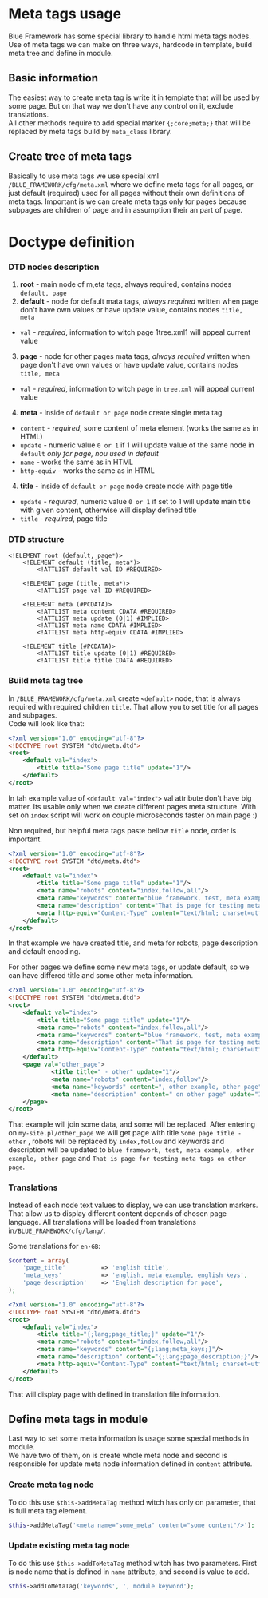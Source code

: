 Meta tags usage
====================
Blue Framework has some special library to handle html meta tags nodes.  
Use of meta tags we can make on three ways, hardcode in template, build meta tree
and define in module.  

Basic information
--------------
The easiest way to create meta tag is write it in template that will be used by some page.
But on that way we don't have any control on it, exclude translations.  
All other methods require to add special marker `{;core;meta;}` that will be replaced by
meta tags build by `meta_class` library.

Create tree of meta tags
--------------
Basically to use meta tags we use special xml `/BLUE_FRAMEWORK/cfg/meta.xml` where we define
meta tags for all pages, or just default (required) used for all pages without their own
definitions of meta tags. Important is we can create meta tags only for pages
because subpages are children of page and in assumption their an part of page.

# Doctype definition

### DTD nodes description

1. **root** - main node of m,eta tags, always required, contains nodes `default, page`
2. **default** - node for default mata tags, _always required_ written when page don't have own values or have update value, contains nodes `title, meta`
  * `val` - *required*, information to witch page 1tree.xml1 will appeal current value
3. **page** - node for other pages mata tags, _always required_ written when page don't have own values or have update value, contains nodes `title, meta`
  * `val` - *required*, information to witch page in `tree.xml` will appeal current value
4. **meta** - inside of `default or page` node create single meta tag
  * `content` - *required*, some content of meta element (works the same as in HTML)
  * `update` - numeric value `0 or 1` if 1 will update value of the same node in `default` _only for page, nou used in default_
  * `name` - works the same as in HTML
  * `http-equiv` - works the same as in HTML
4. **title** - inside of `default or page` node create node with page title
  * `update` - *required*, numeric value `0 or 1` if set to 1 will update main title with given content, otherwise will display defined title
  * `title` - *required*, page title

### DTD structure

```
<!ELEMENT root (default, page*)>
    <!ELEMENT default (title, meta*)>
        <!ATTLIST default val ID #REQUIRED>

    <!ELEMENT page (title, meta*)>
        <!ATTLIST page val ID #REQUIRED>

    <!ELEMENT meta (#PCDATA)>
        <!ATTLIST meta content CDATA #REQUIRED>
        <!ATTLIST meta update (0|1) #IMPLIED>
        <!ATTLIST meta name CDATA #IMPLIED>
        <!ATTLIST meta http-equiv CDATA #IMPLIED>

    <!ELEMENT title (#PCDATA)>
        <!ATTLIST title update (0|1) #REQUIRED>
        <!ATTLIST title title CDATA #REQUIRED>
```

### Build meta tag tree
In `/BLUE_FRAMEWORK/cfg/meta.xml` create `<default>` node, that is always required
with required children `title`. That allow you to set title for all pages and subpages.  
Code will look like that:

```xml
<?xml version="1.0" encoding="utf-8"?>
<!DOCTYPE root SYSTEM "dtd/meta.dtd">
<root>
    <default val="index">
        <title title="Some page title" update="1"/>
    </default>
</root>
```

In tah example value of `<default val="index">` val attribute don't have big matter.
Its usable only when we create different pages meta structure. With set on `index`
script will work on couple microseconds faster on main page :)

Non required, but helpful meta tags paste bellow `title` node, order is important.

```xml
<?xml version="1.0" encoding="utf-8"?>
<!DOCTYPE root SYSTEM "dtd/meta.dtd">
<root>
    <default val="index">
        <title title="Some page title" update="1"/>
        <meta name="robots" content="index,follow,all"/>
        <meta name="keywords" content="blue framework, test, meta example"/>
        <meta name="description" content="That is page for testing meta tags"/>
        <meta http-equiv="Content-Type" content="text/html; charset=utf-8"/>
    </default>
</root>
```

In that example we have created title, and meta for robots, page description and
default encoding.

For other pages we define some new meta tags, or update default, so we can have
differed title and some other meta information.

```xml
<?xml version="1.0" encoding="utf-8"?>
<!DOCTYPE root SYSTEM "dtd/meta.dtd">
<root>
    <default val="index">
        <title title="Some page title" update="1"/>
        <meta name="robots" content="index,follow,all"/>
        <meta name="keywords" content="blue framework, test, meta example"/>
        <meta name="description" content="That is page for testing meta tags"/>
        <meta http-equiv="Content-Type" content="text/html; charset=utf-8"/>
    </default>
    <page val="other_page">
            <title title=" - other" update="1"/>
            <meta name="robots" content="index,follow"/>
            <meta name="keywords" content=", other example, other page" update="1"/>
            <meta name="description" content=" on other page" update="1"/>
    </page>
</root>
```

That example will join some data, and some will be replaced. After entering on
`my-site.pl/other_page` we will get page with title `Some page title - other`
, robots will be replaced by `index,follow` and keywords and description will
be updated to `blue framework, test, meta example, other example, other page`
and `That is page for testing meta tags on other page`.

### Translations
Instead of each node text values to display, we can use translation markers. That
allow us to display different content depends of chosen page language. All translations
will be loaded from translations in`/BLUE_FRAMEWORK/cfg/lang/`.

Some translations for `en-GB`:

```php
$content = array(
    'page_title'          => 'english title',
    'meta_keys'           => 'english, meta example, english keys',
    'page_description'    => 'English description for page',
);
```

```xml
<?xml version="1.0" encoding="utf-8"?>
<!DOCTYPE root SYSTEM "dtd/meta.dtd">
<root>
    <default val="index">
        <title title="{;lang;page_title;}" update="1"/>
        <meta name="robots" content="index,follow,all"/>
        <meta name="keywords" content="{;lang;meta_keys;}"/>
        <meta name="description" content="{;lang;page_description;}"/>
        <meta http-equiv="Content-Type" content="text/html; charset=utf-8"/>
    </default>
</root>
```

That will display page with defined in translation file information.

Define meta tags in module
--------------
Last way to set some meta information is usage some special methods in module.  
We have two of them, on is create whole meta node and second is responsible for
update meta node information defined in `content` attribute.

### Create meta tag node
To do this use `$this->addMetaTag` method witch has only on parameter, that is
full meta tag element.

```php
$this->addMetaTag('<meta name="some_meta" content="some content"/>');
```

### Update existing meta tag node
To do this use `$this->addToMetaTag` method witch has two parameters. First is node
name that is defined in `name` attribute, and second is value to add.

```php
$this->addToMetaTag('keywords', ', module keyword');
```
